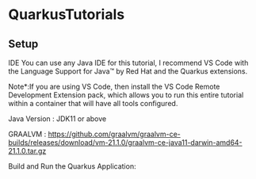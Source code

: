 # QuarkusTutorials

## Setup
IDE
You can use any Java IDE for this tutorial, I recommend VS Code with the Language Support for Java™ by Red Hat and the Quarkus extensions.

Note*:If you are using VS Code, then install the VS Code Remote Development Extension pack, which allows you to run this entire tutorial within a container that will have all tools configured.

Java Version : JDK11 or above

GRAALVM : https://github.com/graalvm/graalvm-ce-builds/releases/download/vm-21.1.0/graalvm-ce-java11-darwin-amd64-21.1.0.tar.gz

Build and Run the Quarkus Application:

